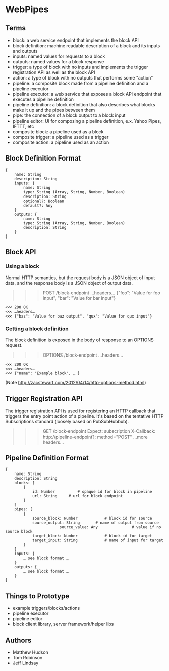 # WebPipes

## Terms

- block: a web service endpoint that implements the block API
- block definition: machine readable description of a block and its inputs and outputs
- inputs: named values for requests to a block
- outputs: named values for a block response
- trigger: a type of block with no inputs and implements the trigger registration API as well as the block API
- action: a type of block with no outputs that performs some "action"
- pipeline: a composite block made from a pipeline definition and a pipeline executor
- pipeline executor: a web service that exposes a block API endpoint that executes a pipeline definition 
- pipeline definition: a block definition that also describes what blocks make it up and the pipes between them
- pipe: the connection of a block output to a block input
- pipeline editor: UI for composing a pipeline definition, e.x. Yahoo Pipes, IFTTT, etc
- composite block: a pipeline used as a block
- composite trigger: a pipeline used as a trigger
- composite action: a pipeline used as an action


## Block Definition Format

	{
	    name: String
	    description: String
	    inputs: {
	        name: String
	        type: String (Array, String, Number, Boolean)
	        description: String
	        optional?: Boolean
	        default?: Any
	    }
	    outputs: {
	        name: String
	        type: String (Array, String, Number, Boolean)
	        description: String
	    }
	}
    

## Block API

### Using a block
Normal HTTP semantics, but the request body is a JSON object of input data, and the response body is a JSON object of output data.

>>> POST /block-endpoint
>>> …headers…
>>> {"foo": "Value for foo input", "bar": "Value for bar input"}

	<<< 200 OK
	<<< …headers…
	<<< {"baz": "Value for baz output", "qux": "Value for qux input"}

### Getting a block definition
The block definition is exposed in the body of response to an OPTIONS request.

>>> OPTIONS /block-endpoint
>>> …headers…

	<<< 200 OK
	<<< …headers…
	<<< {"name": "Example block", … }

(Note http://zacstewart.com/2012/04/14/http-options-method.html)

## Trigger Registration API
The trigger registration API is used for registering an HTTP callback that triggers the entry point action of a pipeline. It's based on the tentative HTTP Subscriptions standard (loosely based on PubSubHubbub).

>>> GET /block-endpoint
>>> Expect: subscription
>>> X-Callback: http://pipeline-endpoint?; method="POST"
>>> …more headers…



## Pipeline Definition Format

	{
	    name: String
	    description: String
	    blocks: [
	        {
	            id: Number			# opaque id for block in pipeline
	            url: String		# url for block endpoint
	        }
	    ]
	    pipes: [
	        {
	            source_block: Number			# block id for source
	            source_output: String		# name of output from source
							source_value: Any				# value if no source block
	            target_block: Number			# block id for target
	            target_input: String			# name of input for target
	        }
	    ]
	    inputs: {
      		… see block format …
	    }
	    outputs: {
      		… see block format …
	    }
	}


## Things to Prototype

- example triggers/blocks/actions
- pipeline executor 
- pipeline editor
- block client library, server framework/helper libs

## Authors
* Matthew Hudson
* Tom Robinson
* Jeff Lindsay